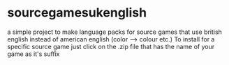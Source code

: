 # sourcegamesukenglish
a simple project to make language packs for source games that use british english instead of american english (color --> colour etc.)
To install for a specific source game just click on the .zip file that has the name of your game as it's suffix
